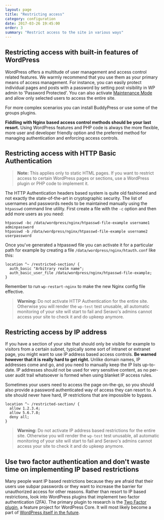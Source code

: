 ```yaml
---
layout: page
title: "Restricting access"
category: configuration
date: 2017-03-26 19:45:00
order: 3
summary: "Restrict access to the site in various ways"
---
```


## Restricting access with built-in features of WordPress

WordPress offers a multitude of user management and access control related features. We warmly recommend that you use them as your primary means of access management. For instance, you can easily protect individual pages and posts with a password by setting post visibility in WP admin to 'Password Protected'. You can also activate [Maintenance Mode](https://wordpress.org/plugins/maintenance/) and allow only selected users to access the entire site.

For more complex scenarios you can install BuddyPress or use some of the groups plugins.

**Fiddling with Nginx based access control methods should be your last resort.** Using WordPress features and PHP code is always the more flexible, more user and developer friendly option and the preferred method for managing authentication and enforcing access controls.

## Restricting access with HTTP Basic Authentication

> **Note:** This applies only to static HTML pages. If you want to restrict access to certain WordPress pages or sections, use a WordPress plugin or PHP code to implement it.

The HTTP Authentication headers based system is quite old fashioned and not exactly the state-of-the-art in cryptographic security. The list of usernames and passwords needs to be maintained manually using the `htpasswd` command line utility. First create a file with the `-c` option and then add more users as you need:

```
htpasswd -bc /data/wordpress/nginx/htpasswd-file-example username1 adminpassword
htpasswd -b /data/wordpress/nginx/htpasswd-file-example username2 userpassword
```

Once you've generated a htpasswd file you can activate it for a particular path for example by creating a file `/data/wordpress/nginx/htauth.conf` like this:

```
location ^~ /restricted-section/ {
  auth_basic "Arbitrary realm name";
  auth_basic_user_file /data/wordpress/nginx/htpasswd-file-example;
}
```

Remember to run `wp-restart-nginx` to make the new Nginx config file effective.

> **Warning:** Do not activate HTTP Authentication for the entire site. Otherwise you will render the `wp-test` test unusable, all automatic monitoring of your site will start to fail and Seravo's admins cannot access your site to check it and do upkeep anymore.

## Restricting access by IP address

If you have a section of your site that should only be visible for example to visitors from a certain subnet, typically some sort of intranet or extranet page, you might want to use IP address based access controls. **Be warned however that it is really hard to get right.** Unlike domain names, IP addresses come and go, and you need to manually keep the IP lists up-to-date. IP addresses should not be used for very sensitive content, as no per-user audit trail whatsoever is formed when using blanket IP access rules.

Sometimes your users need to access the page on-the-go, so you should also provide a password authenticated way of access they can resort to. A site should never have hard, IP restrictions that are impossible to bypass.

```
location ^~ /restricted-section/ {
  allow 1.2.3.4;
  allow 5.6.7.8;
  deny all;
}
```

> **Warning:** Do not activate IP address based restrictions for the entire site. Otherwise you will render the `wp-test` test unusable, all automatic monitoring of your site will start to fail and Seravo's admins cannot access your site to check it and do upkeep anymore.

## Use two factor authentication and don't waste time on implementing IP based restrictions

Many people want IP based restrictions because they are afraid that their users use subpar passwords or they want to increase the barrier for unauthorized access for other reasons. Rather than resort to IP based restrictions, look into WordPress plugins that implement two factor authentication (2FA). The primary plugin to research is the [Two Factor plugin](https://wordpress.org/plugins/two-factor/), a feature project for WordPress Core. It will most likely become a part of [WordPress itself in the future](https://make.wordpress.org/meta/2018/02/27/two-factor-authentication-on-wp-org/).
